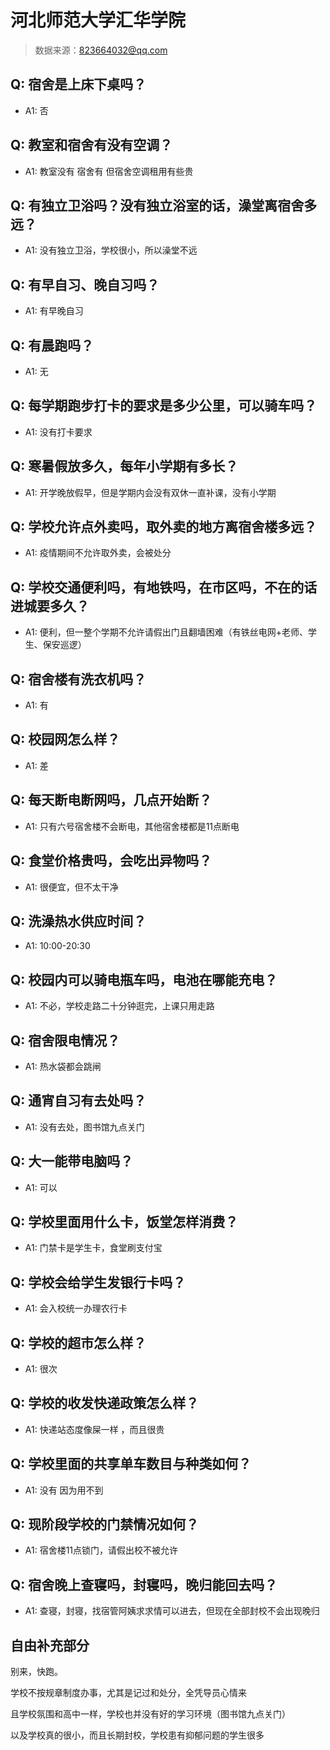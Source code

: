 # 河北师范大学汇华学院

> 数据来源：823664032@qq.com

## Q: 宿舍是上床下桌吗？

- A1: 否

## Q: 教室和宿舍有没有空调？

- A1: 教室没有 宿舍有 但宿舍空调租用有些贵

## Q: 有独立卫浴吗？没有独立浴室的话，澡堂离宿舍多远？

- A1: 没有独立卫浴，学校很小，所以澡堂不远

## Q: 有早自习、晚自习吗？

- A1: 有早晚自习

## Q: 有晨跑吗？

- A1: 无

## Q: 每学期跑步打卡的要求是多少公里，可以骑车吗？

- A1: 没有打卡要求

## Q: 寒暑假放多久，每年小学期有多长？

- A1: 开学晚放假早，但是学期内会没有双休一直补课，没有小学期

## Q: 学校允许点外卖吗，取外卖的地方离宿舍楼多远？

- A1: 疫情期间不允许取外卖，会被处分

## Q: 学校交通便利吗，有地铁吗，在市区吗，不在的话进城要多久？

- A1: 便利，但一整个学期不允许请假出门且翻墙困难（有铁丝电网+老师、学生、保安巡逻）

## Q: 宿舍楼有洗衣机吗？

- A1: 有

## Q: 校园网怎么样？

- A1: 差

## Q: 每天断电断网吗，几点开始断？

- A1: 只有六号宿舍楼不会断电，其他宿舍楼都是11点断电

## Q: 食堂价格贵吗，会吃出异物吗？

- A1: 很便宜，但不太干净

## Q: 洗澡热水供应时间？

- A1: 10:00-20:30

## Q: 校园内可以骑电瓶车吗，电池在哪能充电？

- A1: 不必，学校走路二十分钟逛完，上课只用走路

## Q: 宿舍限电情况？

- A1: 热水袋都会跳闸

## Q: 通宵自习有去处吗？

- A1: 没有去处，图书馆九点关门

## Q: 大一能带电脑吗？

- A1: 可以

## Q: 学校里面用什么卡，饭堂怎样消费？

- A1: 门禁卡是学生卡，食堂刷支付宝

## Q: 学校会给学生发银行卡吗？

- A1: 会入校统一办理农行卡

## Q: 学校的超市怎么样？

- A1: 很次

## Q: 学校的收发快递政策怎么样？

- A1: 快递站态度像屎一样 ，而且很贵

## Q: 学校里面的共享单车数目与种类如何？

- A1: 没有 因为用不到

## Q: 现阶段学校的门禁情况如何？

- A1: 宿舍楼11点锁门，请假出校不被允许

## Q: 宿舍晚上查寝吗，封寝吗，晚归能回去吗？

- A1: 查寝，封寝，找宿管阿姨求求情可以进去，但现在全部封校不会出现晚归

## 自由补充部分

别来，快跑。

学校不按规章制度办事，尤其是记过和处分，全凭导员心情来

且学校氛围和高中一样，学校也并没有好的学习环境（图书馆九点关门）

以及学校真的很小，而且长期封校，学校患有抑郁问题的学生很多